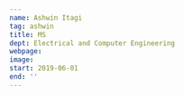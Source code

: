 ```yaml
---
name: Ashwin Itagi
tag: ashwin
title: MS
dept: Electrical and Computer Engineering
webpage: 
image: 
start: 2019-06-01
end: ''
---
```

